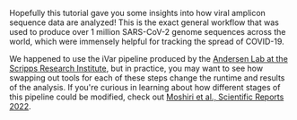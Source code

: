 Hopefully this tutorial gave you some insights into how viral amplicon sequence data are analyzed! This is the exact general workflow that was used to produce over 1 million SARS-CoV-2 genome sequences across the world, which were immensely helpful for tracking the spread of COVID-19.

We happened to use the iVar pipeline produced by the [Andersen Lab at the Scripps Research Institute](https://andersen-lab.com/), but in practice, you may want to see how swapping out tools for each of these steps change the runtime and results of the analysis. If you're curious in learning about how different stages of this pipeline could be modified, check out [Moshiri et al., Scientific Reports 2022](https://doi.org/10.1038/s41598-022-09035-w).
